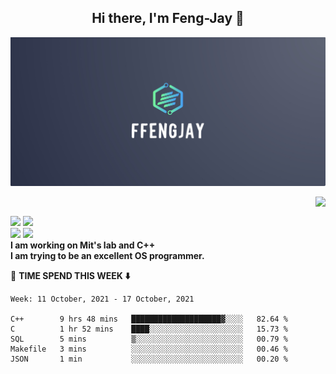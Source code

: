 <h2 align="center"> Hi there, I'm Feng-Jay 👋 </h2>  

![](https://github.com/Feng-Jay/DataStruct/blob/master/Image/1.png)  

<img align="right" src="https://github-readme-stats.vercel.app/api?username=Feng-Jay&show_icons=true&icon_color=CE1D2D&text_color=718096&bg_color=ffffff&hide_title=true" />


&emsp;

![](https://visitor-badge.glitch.me/badge?page_id=Feng-Jay.readme)
![](https://img.shields.io/badge/Concentrate-Cpp-blue)  
![](https://img.shields.io/badge/Rust-primer-orange)
![](https://img.shields.io/badge/Target-OS-9cf)  
**I am working on Mit's lab and C++**  
**I am trying to be an excellent OS programmer.**  


📘 **TIME SPEND THIS WEEK ⬇️**
<!--START_SECTION:waka-->
```text
Week: 11 October, 2021 - 17 October, 2021

C++        9 hrs 48 mins   ████████████████████▓░░░░   82.64 % 
C          1 hr 52 mins    ████░░░░░░░░░░░░░░░░░░░░░   15.73 % 
SQL        5 mins          ▒░░░░░░░░░░░░░░░░░░░░░░░░   00.79 % 
Makefile   3 mins          ░░░░░░░░░░░░░░░░░░░░░░░░░   00.46 % 
JSON       1 min           ░░░░░░░░░░░░░░░░░░░░░░░░░   00.20 % 
```
<!--END_SECTION:waka-->
